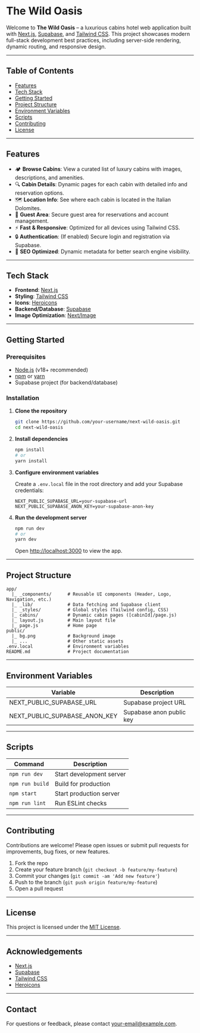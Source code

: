 # The Wild Oasis

Welcome to **The Wild Oasis** – a luxurious cabins hotel web application built with [Next.js](https://nextjs.org/), [Supabase](https://supabase.com/), and [Tailwind CSS](https://tailwindcss.com/). This project showcases modern full-stack development best practices, including server-side rendering, dynamic routing, and responsive design.

---

## Table of Contents

- [Features](#features)
- [Tech Stack](#tech-stack)
- [Getting Started](#getting-started)
- [Project Structure](#project-structure)
- [Environment Variables](#environment-variables)
- [Scripts](#scripts)
- [Contributing](#contributing)
- [License](#license)

---

## Features

- 🏕️ **Browse Cabins**: View a curated list of luxury cabins with images, descriptions, and amenities.
- 🔍 **Cabin Details**: Dynamic pages for each cabin with detailed info and reservation options.
- 🗺️ **Location Info**: See where each cabin is located in the Italian Dolomites.
- 👤 **Guest Area**: Secure guest area for reservations and account management.
- ⚡ **Fast & Responsive**: Optimized for all devices using Tailwind CSS.
- 🔒 **Authentication**: (If enabled) Secure login and registration via Supabase.
- 🚀 **SEO Optimized**: Dynamic metadata for better search engine visibility.

---

## Tech Stack

- **Frontend**: [Next.js](https://nextjs.org/)
- **Styling**: [Tailwind CSS](https://tailwindcss.com/)
- **Icons**: [Heroicons](https://heroicons.com/)
- **Backend/Database**: [Supabase](https://supabase.com/)
- **Image Optimization**: [Next/Image](https://nextjs.org/docs/pages/api-reference/components/image)

---

## Getting Started

### Prerequisites

- [Node.js](https://nodejs.org/) (v18+ recommended)
- [npm](https://www.npmjs.com/) or [yarn](https://yarnpkg.com/)
- Supabase project (for backend/database)

### Installation

1. **Clone the repository**
    ```bash
    git clone https://github.com/your-username/next-wild-oasis.git
    cd next-wild-oasis
    ```

2. **Install dependencies**
    ```bash
    npm install
    # or
    yarn install
    ```

3. **Configure environment variables**

    Create a `.env.local` file in the root directory and add your Supabase credentials:
    ```
    NEXT_PUBLIC_SUPABASE_URL=your-supabase-url
    NEXT_PUBLIC_SUPABASE_ANON_KEY=your-supabase-anon-key
    ```

4. **Run the development server**
    ```bash
    npm run dev
    # or
    yarn dev
    ```

    Open [http://localhost:3000](http://localhost:3000) to view the app.

---

## Project Structure

```
app/
  |_ _components/      # Reusable UI components (Header, Logo, Navigation, etc.)
  |_ _lib/             # Data fetching and Supabase client
  |_ _styles/          # Global styles (Tailwind config, CSS)
  |_ cabins/           # Dynamic cabin pages ([cabinId]/page.js)
  |_ layout.js         # Main layout file
  |_ page.js           # Home page
public/
  |_ bg.png            # Background image
  |_ ...               # Other static assets
.env.local             # Environment variables
README.md              # Project documentation
```

---

## Environment Variables

| Variable                   | Description                |
|----------------------------|----------------------------|
| NEXT_PUBLIC_SUPABASE_URL   | Supabase project URL       |
| NEXT_PUBLIC_SUPABASE_ANON_KEY | Supabase anon public key |

---

## Scripts

| Command         | Description                      |
|-----------------|----------------------------------|
| `npm run dev`   | Start development server         |
| `npm run build` | Build for production             |
| `npm start`     | Start production server          |
| `npm run lint`  | Run ESLint checks                |

---

## Contributing

Contributions are welcome! Please open issues or submit pull requests for improvements, bug fixes, or new features.

1. Fork the repo
2. Create your feature branch (`git checkout -b feature/my-feature`)
3. Commit your changes (`git commit -am 'Add new feature'`)
4. Push to the branch (`git push origin feature/my-feature`)
5. Open a pull request

---

## License

This project is licensed under the [MIT License](LICENSE).

---

## Acknowledgements

- [Next.js](https://nextjs.org/)
- [Supabase](https://supabase.com/)
- [Tailwind CSS](https://tailwindcss.com/)
- [Heroicons](https://heroicons.com/)

---

## Contact

For questions or feedback, please contact [your-email@example.com](mailto:your-email@example.com).
